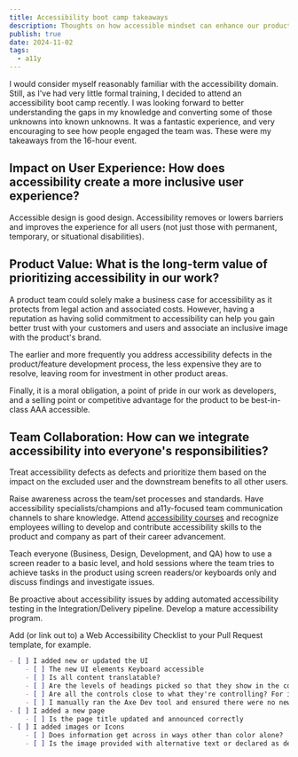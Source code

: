 ```yaml
---
title: Accessibility boot camp takeaways
description: Thoughts on how accessible mindset can enhance our product and team goals.
publish: true
date: 2024-11-02
tags:
  - a11y
---
```


I would consider myself reasonably familiar with the accessibility domain. Still, as I've had very little formal training, I decided to attend an accessibility boot camp recently. I was looking forward to better understanding the gaps in my knowledge and converting some of those unknowns into known unknowns. It was a fantastic experience, and very encouraging to see how people engaged the team was. These were my takeaways from the 16-hour event.

## Impact on User Experience: How does accessibility create a more inclusive user experience?

Accessible design is good design. Accessibility removes or lowers barriers and improves the experience for all users (not just those with permanent, temporary, or situational disabilities).

## Product Value: What is the long-term value of prioritizing accessibility in our work?

A product team could solely make a business case for accessibility as it protects from legal action and associated costs. However, having a reputation as having solid commitment to accessibility can help you gain better trust with your customers and users and associate an inclusive image with the product's brand.

The earlier and more frequently you address accessibility defects in the product/feature development process, the less expensive they are to resolve, leaving room for investment in other product areas.

Finally, it is a moral obligation, a point of pride in our work as developers, and a selling point or competitive advantage for the product to be best-in-class AAA accessible.

## Team Collaboration: How can we integrate accessibility into everyone's responsibilities?

Treat accessibility defects as defects and prioritize them based on the impact on the excluded user and the downstream benefits to all other users.

Raise awareness across the team/set processes and standards. Have accessibility specialists/champions and a11y-focused team communication channels to share knowledge. Attend [accessibility courses](https://dequeuniversity.com/curriculum/instructor-led/bootcamp) and recognize employees willing to develop and contribute accessibility skills to the product and company as part of their career advancement.

Teach everyone (Business, Design, Development, and QA) how to use a screen reader to a basic level, and hold sessions where the team tries to achieve tasks in the product using screen readers/or keyboards only and discuss findings and investigate issues.

Be proactive about accessibility issues by adding automated accessibility testing in the Integration/Delivery pipeline. Develop a mature accessibility program.

Add (or link out to) a Web Accessibility Checklist to your Pull Request template, for example.

```md
- [ ] I added new or updated the UI
	- [ ] The new UI elements Keyboard accessible
	- [ ] Is all content translatable?
	- [ ] Are the levels of headings picked so that they show in the correct hierarchical order?
	- [ ] Are all the controls close to what they're controlling? For instance, are the Edit and Delete buttons next to the things they change?
	- [ ] I manually ran the Axe Dev tool and ensured there were no new violations
- [ ] I added a new page
	- [ ] Is the page title updated and announced correctly
- [ ] I added images or Icons
	- [ ] Does information get across in ways other than color alone?
	- [ ] Is the image provided with alternative text or declared as decorative

```